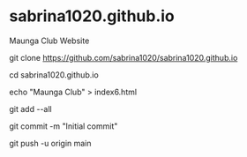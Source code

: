 # sabrina1020.github.io
Maunga Club Website 

git clone https://github.com/sabrina1020/sabrina1020.github.io

cd sabrina1020.github.io

echo "Maunga Club" > index6.html

git add --all

git commit -m "Initial commit"

git push -u origin main

